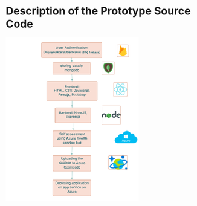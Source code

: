 # Description of the Prototype Source Code

![Screenshot (1280)](./frontend/src/assets/working.png)



